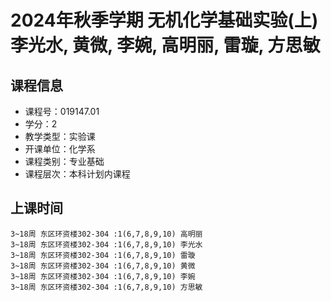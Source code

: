 # 2024年秋季学期 无机化学基础实验(上) 李光水, 黄微, 李婉, 高明丽, 雷璇, 方思敏






## 课程信息

- 课程号：019147.01
- 学分：2
- 教学类型：实验课
- 开课单位：化学系
- 课程类别：专业基础
- 课程层次：本科计划内课程

## 上课时间

```
3~18周 东区环资楼302-304 :1(6,7,8,9,10) 高明丽
3~18周 东区环资楼302-304 :1(6,7,8,9,10) 李光水
3~18周 东区环资楼302-304 :1(6,7,8,9,10) 雷璇
3~18周 东区环资楼302-304 :1(6,7,8,9,10) 黄微
3~18周 东区环资楼302-304 :1(6,7,8,9,10) 李婉
3~18周 东区环资楼302-304 :1(6,7,8,9,10) 方思敏
```


